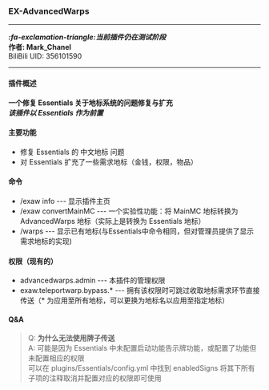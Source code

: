 ### EX-AdvancedWarps  
___  
___:fa-exclamation-triangle:当前插件仍在测试阶段___  
__作者: Mark_Chanel__  
BiliBili UID: 356101590  
___  

#### 插件概述  
__一个修复 Essentials 关于地标系统的问题修复与扩充__  
___该插件以 Essentials 作为前置___  

#### 主要功能 
- 修复 Essentials 的 中文地标 问题  
- 对 Essentials 扩充了一些需求地标（金钱，权限，物品）  

#### 命令  
- /exaw info  ---  显示插件主页  
- /exaw convertMainMC   ---   一个实验性功能：将 MainMC 地标转换为 AdvancedWarps 地标（实际上是转换为 Essentials 地标）
- /warps      ---  显示已有地标(与Essentials中命令相同，但对管理员提供了显示需求地标的实现)  

#### 权限（现有的）
- advancedwarps.admin          ---   本插件的管理权限
- exaw.teleportwarp.bypass.*   ---   拥有该权限时可跳过收取地标需求环节直接传送（* 为应用至所有地标，可以更换为地标名以应用至指定地标）

#### Q&A
> Q: __为什么无法使用牌子传送__  
> A: 可能是因为 Essentials 中未配置启动功能告示牌功能，或配置了功能但未配置相应的权限  
>    可以在 plugins/Essentials/config.yml 中找到 enabledSigns 将其下所有子项的注释取消并配置对应的权限即可使用  